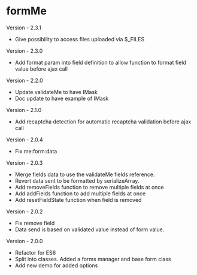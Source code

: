 formMe
========

Version - 2.3.1
- Give possibility to access files uploaded via $_FILES

Version - 2.3.0
- Add format param into field definition to allow function to format field value before ajax call

Version - 2.2.0
- Update validateMe to have IMask
- Doc update to have example of IMask

Version - 2.1.0
- Add recaptcha detection for automatic recaptcha validation before ajax call

Version - 2.0.4
- Fix me:form:data

Version - 2.0.3
- Merge fields data to use the validateMe fields reference.
- Revert data sent to be formatted by serializeArray.
- Add removeFields function to remove multiple fields at once
- Add addFields function to add multiple fields at once
- Add resetFieldState function when field is removed

Version - 2.0.2
- Fix remove field
- Data send is based on validated value instead of form value.

Version - 2.0.0
- Refactor for ES6
- Split into classes. Added a forms manager and base form class
- Add new demo for added options